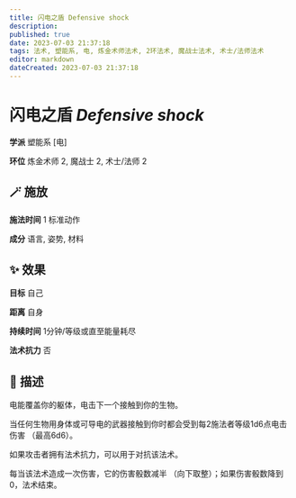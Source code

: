 ```yaml
---
title: 闪电之盾 Defensive shock
description: 
published: true
date: 2023-07-03 21:37:18
tags: 法术, 塑能系, 电, 炼金术师法术, 2环法术, 魔战士法术, 术士/法师法术
editor: markdown
dateCreated: 2023-07-03 21:37:18
---
```


# **闪电之盾** *Defensive shock*

**学派** 塑能系 \[电\] 

**环位** 炼金术师 2, 魔战士 2, 术士/法师 2

## 🪄 施放

**施法时间** 1 标准动作

**成分** 语言, 姿势, 材料

## ✨ 效果 

**目标** 自己 

**距离** 自身  

**持续时间** 1分钟/等级或直至能量耗尽 

**法术抗力** 否

## 📖 描述

电能覆盖你的躯体，电击下一个接触到你的生物。

当任何生物用身体或可导电的武器接触到你时都会受到每2施法者等级1d6点电击伤害 （最高6d6）。

如果攻击者拥有法术抗力，可以用于对抗该法术。

每当该法术造成一次伤害，它的伤害骰数减半 （向下取整）；如果伤害骰数降到0，法术结束。
    